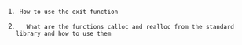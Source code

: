 
 1.      How to use the exit function


 2.        What are the functions calloc and realloc from the standard library and how to use them
